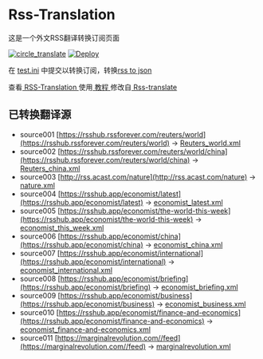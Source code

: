 # Rss-Translation

这是一个外文RSS翻译转换订阅页面 

[![circle_translate](https://github.com/q1azq1a/Rss-Translation/actions/workflows/circle_translate.yml/badge.svg)](https://github.com/q1azq1a/Rss-Translation/actions/workflows/circle_translate.yml)
[![Deploy](https://github.com/q1azq1a/Rss-Translation/actions/workflows/jekyll-gh-pages.yml/badge.svg)](https://github.com/q1azq1a/Rss-Translation/actions/workflows/jekyll-gh-pages.yml)

在 [test.ini](https://github.com/q1azq1a/Rss-Translation/blob/main/test.ini) 中提交以转换订阅，转换[rss to json](https://rss2json.com/)

查看[ RSS-Translation ](https://q1azq1a.github.io/RSS-Translation)使用[ 教程 ](https://www.q1azq1a.net/tutorial/644)修改自[ Rss-translate ](https://github.com/rcy1314/Rss-Translation/)

## 已转换翻译源

 - source001 [https://rsshub.rssforever.com/reuters/world](https://rsshub.rssforever.com/reuters/world) -> [Reuters_world.xml](rss/Reuters_world.xml)
 - source002 [https://rsshub.rssforever.com/reuters/world/china](https://rsshub.rssforever.com/reuters/world/china) -> [Reuters_china.xml](rss/Reuters_china.xml)
 - source003 [http://rss.acast.com/nature](http://rss.acast.com/nature) -> [nature.xml](rss/nature.xml)
 - source004 [https://rsshub.app/economist/latest](https://rsshub.app/economist/latest) -> [economist_latest.xml](rss/economist_latest.xml)
 - source005 [https://rsshub.app/economist/the-world-this-week](https://rsshub.app/economist/the-world-this-week) -> [economist_this_week.xml](rss/economist_this_week.xml)
 - source006 [https://rsshub.app/economist/china](https://rsshub.app/economist/china) -> [economist_china.xml](rss/economist_china.xml)
 - source007 [https://rsshub.app/economist/international](https://rsshub.app/economist/international) -> [economist_international.xml](rss/economist_international.xml)
 - source008 [https://rsshub.app/economist/briefing](https://rsshub.app/economist/briefing) -> [economist_briefing.xml](rss/economist_briefing.xml)
 - source009 [https://rsshub.app/economist/business](https://rsshub.app/economist/business) -> [economist_business.xml](rss/economist_business.xml)
 - source010 [https://rsshub.app/economist/finance-and-economics](https://rsshub.app/economist/finance-and-economics) -> [economist_finance-and-economics.xml](rss/economist_finance-and-economics.xml)
 - source011 [https://marginalrevolution.com//feed](https://marginalrevolution.com//feed) -> [marginalrevolution.xml](rss/marginalrevolution.xml)
